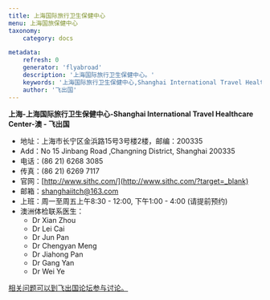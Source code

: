 ```yaml
---
title: 上海国际旅行卫生保健中心
menu: 上海国旅保健中心
taxonomy:
    category: docs

metadata:
    refresh: 0
    generator: 'flyabroad'
    description: '上海国际旅行卫生保健中心。'
    keywords: '上海国际旅行卫生保健中心,Shanghai International Travel Healthcare Center,澳'
    author: '飞出国'
---
```


**上海-上海国际旅行卫生保健中心-Shanghai International Travel Healthcare Center-澳 - 飞出国**

- 地址：上海市长宁区金浜路15号3号楼2楼，邮编：200335
- Add：No 15 Jinbang Road ,Changning District, Shanghai 200335
- 电话：(86 21) 6268 3085 
- 传真：(86 21) 6269 7117
- 官网：[http://www.sithc.com/](http://www.sithc.com/?target=_blank)
- 邮箱：shanghaiitch@163.com
- 上班：周一至周五上午8:30 - 12:00, 下午1:00 - 4:00 (请提前预约)
- 澳洲体检联系医生：
	- Dr Xian Zhou
	- Dr Lei Cai
	- Dr Jun Pan
	- Dr Chengyan Meng
	- Dr Jiahong Pan
	- Dr Gang Yan
	- Dr Wei Ye

[相关问题可以到飞出国论坛参与讨论。](http://bbs.fcgvisa.com/t/3364?target=_blank)